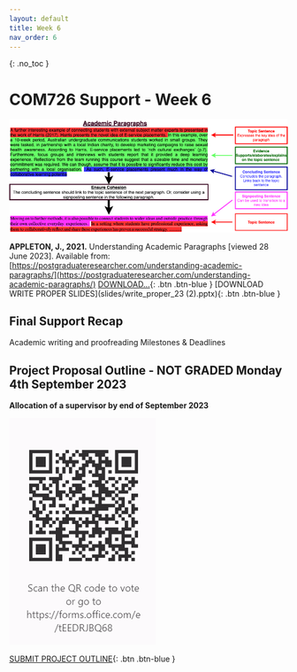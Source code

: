 ```yaml
---
layout: default
title: Week 6
nav_order: 6
---
```

{: .no_toc }

# COM726 Support - Week 6

![Paragraph](img/paragraph-3.png)

**APPLETON, J., 2021.** Understanding Academic Paragraphs [viewed 28 June 2023]. Available from: [https://postgraduateresearcher.com/understanding-academic-paragraphs/](https://postgraduateresearcher.com/understanding-academic-paragraphs/)
[DOWNLOAD...](){: .btn .btn-blue }
[DOWNLOAD WRITE PROPER SLIDES](slides/write_proper_23 (2).pptx){: .btn .btn-blue }


## Final Support Recap

Academic writing and proofreading
Milestones & Deadlines


## Project Proposal Outline - NOT GRADED Monday 4th September 2023 

**Allocation of a supervisor by end of September 2023**


![](img/COM72.png)

[SUBMIT PROJECT OUTLINE](https://forms.office.com/e/tEEDRJBQ68){: .btn .btn-blue }
